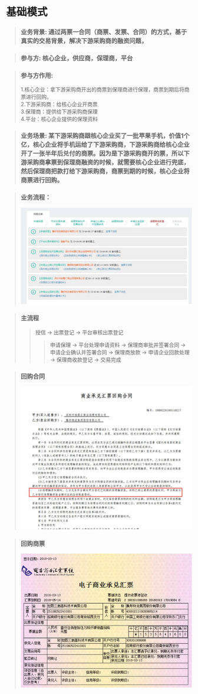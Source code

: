 # 基础模式

> ### **业务背景:** 通过两票一合同（商票、发票、合同）的方式，基于真实的交易背景，解决下游采购商的融资问题，

> ### **参与方:** 核心企业，供应商，保理商，平台

> ### **参与方作用:** 
> 1.核心企业：拿下游采购商开出的商票到保理商进行保理，商票到期后将商票进行回购。  
> 2.下游采购商：给核心企业开商票  
> 3.保理商：提供给下游采购商保理  
> 4.平台：核心企业提供的保理资料

> ### **业务场景:**  某下游采购商跟核心企业买了一批苹果手机，价值1个亿，核心企业将手机运给了下游采购商，下游采购商给核心企业开了一张半年后兑付的商票。因为是下游采购商开的票，所以下游采购商拿票到保理商融资的时候，就需要核心企业进行兜底，然后保理商把款打给下游采购商，商票到期的时候，核心企业将商票进行回购。

> ### **业务流程：** 
> ![业务 *](./images/buy-back.jpg)

> ### **主流程** 
>> 授信 -> 出票登记 -> 平台审核出票登记
>>> 申请保理 -> 平台处理申请资料 -> 保理商审批并签署合同 -> 申请企业确认并签署合同 -> 保理商放款 -> 申请企业回款处理 -> 保理商收款登记 -> 交易完成

> ### **回购合同** 
> ![业务 *](./images/buy-back-contract.jpg)

> ### **回购商票** 
> ![业务 *](./images/buy-back-honour.jpg)